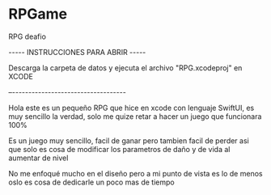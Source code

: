 # RPGame
RPG deafio

----- INSTRUCCIONES PARA ABRIR -----

Descarga la carpeta de datos y ejecuta el archivo "RPG.xcodeproj" en XCODE

–-----------------------------------


Hola este es un pequeño RPG que hice en xcode con lenguaje SwiftUI, es muy sencillo la verdad, solo me quize retar a hacer un juego que funcionara 100%

Es un juego muy sencillo, facil de ganar pero tambien facil de perder asi que solo es cosa de modificar los parametros de daño y de vida al aumentar de nivel

No me enfoqué mucho en el diseño pero a mi punto de vista es lo de menos oslo es cosa de dedicarle un poco mas de tiempo
